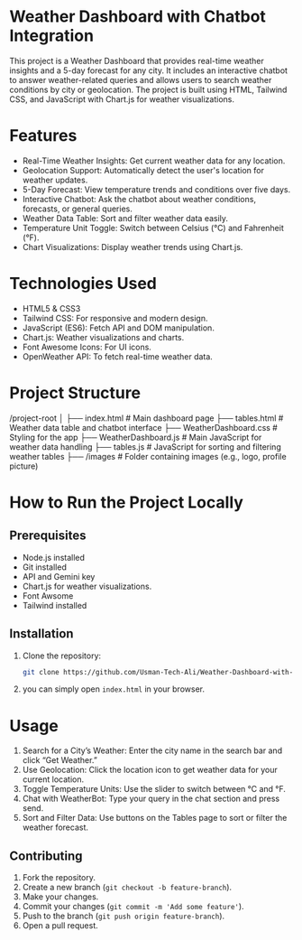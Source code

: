 # Weather Dashboard with Chatbot Integration

This project is a Weather Dashboard that provides real-time weather insights and a 5-day forecast for any city. It includes an interactive chatbot to answer weather-related queries and allows users to search weather conditions by city or geolocation. The project is built using HTML, Tailwind CSS, and JavaScript with Chart.js for weather visualizations.

# Features

- Real-Time Weather Insights: Get current weather data for any location.
- Geolocation Support: Automatically detect the user's location for weather updates.
- 5-Day Forecast: View temperature trends and conditions over five days.
- Interactive Chatbot: Ask the chatbot about weather conditions, forecasts, or general queries.
- Weather Data Table: Sort and filter weather data easily.
- Temperature Unit Toggle: Switch between Celsius (°C) and Fahrenheit (°F).
- Chart Visualizations: Display weather trends using Chart.js.

# Technologies Used

- HTML5 & CSS3
- Tailwind CSS: For responsive and modern design.
- JavaScript (ES6): Fetch API and DOM manipulation.
- Chart.js: Weather visualizations and charts.
- Font Awesome Icons: For UI icons.
- OpenWeather API: To fetch real-time weather data.

# Project Structure

/project-root
│
├── index.html # Main dashboard page
├── tables.html # Weather data table and chatbot interface
├── WeatherDashboard.css # Styling for the app
├── WeatherDashboard.js # Main JavaScript for weather data handling
├── tables.js # JavaScript for sorting and filtering weather tables
├── /images # Folder containing images (e.g., logo, profile picture)

# How to Run the Project Locally

## Prerequisites

- Node.js installed
- Git installed
- API and Gemini key
- Chart.js for weather visualizations.
- Font Awsome
- Tailwind installed

## Installation

1. Clone the repository:

   ```sh
   git clone https://github.com/Usman-Tech-Ali/Weather-Dashboard-with-Chatbot-Integration.git
   ```

2. you can simply open `index.html` in your browser.

# Usage

1. Search for a City’s Weather: Enter the city name in the search bar and click “Get Weather.”
2. Use Geolocation: Click the location icon to get weather data for your current location.
3. Toggle Temperature Units: Use the slider to switch between °C and °F.
4. Chat with WeatherBot: Type your query in the chat section and press send.
5. Sort and Filter Data: Use buttons on the Tables page to sort or filter the weather forecast.

## Contributing

1. Fork the repository.
2. Create a new branch (`git checkout -b feature-branch`).
3. Make your changes.
4. Commit your changes (`git commit -m 'Add some feature'`).
5. Push to the branch (`git push origin feature-branch`).
6. Open a pull request.
